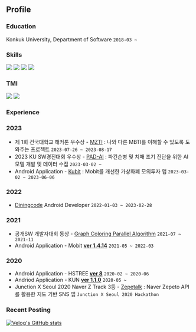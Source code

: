 ## Profile 
### Education
Konkuk University, Department of Software ```2018-03 ~```

### Skills
<a href="" target="_blank"><img src="https://img.shields.io/badge/KOTLIN-7F52FF?style=for-the-badge&logo=Kotlin&logoColor=FFFFFF"/></a>
<a href="" target="_blank"><img src="https://img.shields.io/badge/ANDROID-3DDC84?style=for-the-badge&logo=Android&logoColor=FFFFFF"/></a>
<a href="" target="_blank"><img src="https://img.shields.io/badge/CPP-00599C?style=for-the-badge&logo=C%2B%2B&logoColor=FFFFFF"/></a>
<a href="" target="_blank"><img src="https://img.shields.io/badge/JAVA-007396?style=for-the-badge&logo=Java&logoColor=FFFFFF"/></a>

### TMI
<a href="https://velog.io/@kimbsu00" target="_blank"><img src="https://img.shields.io/badge/Tech Blog-20C997?style=flat-squre&logo=Velog&logoColor=FFFFFF"/></a>
<a href="https://kimbsu00.oopy.io/portfolio" target="_blank"><img src="https://img.shields.io/badge/Portfolio-000000?style=flat-squre&logo=Notion&logoColor=FFFFFF"/></a>

### Experience
### 2023 
- 제 1회 건국대학교 해커톤 우수상 - [MZTI](https://github.com/TEAMMZC/MZTI) : 나와 다른 MBTI를 이해할 수 있도록 도와주는 프로젝트 ```2023-07-26 ~ 2023-08-17```
- 2023 KU SW경진대회 우수상 - [PAD-AI](https://github.com/NeoMemoris) : 파킨슨병 및 치매 조기 진단을 위한 AI 모델 개발 및 데이터 수집 ```2023-03-02 ~```
- Android Application - [Kubit](https://github.com/TeamKubit/Kubit-Android) : Mobit를 개선한 가상화폐 모의투자 앱 ```2023-03-02 ~ 2023-06-06```

### 2022
- [Diningcode](https://play.google.com/store/apps/details?id=com.diningcode) Android Developer ```2022-01-03 ~ 2023-02-28```

### 2021
- 공개SW 개발자대회 동상 - [Graph Coloring Parallel Algorithm](https://github.com/kimbsu00/GraphColoring) ```2021-07 ~ 2021-11```
- Android Application - Mobit [**ver 1.4.14**](https://github.com/kimbsu00/Mobit) ```2021-05 ~ 2022-03```

### 2020
- Android Application - HSTREE [**ver 8**](https://github.com/kimbsu00/HSTREE) ```2020-02 ~ 2020-06```
- Andriod Application - KUN [**ver 1.1.0**](https://play.google.com/store/apps/details?id=com.kunotice.kunotice) ```2020-05 ~ ```
- Junction X Seoul 2020 Naver Z Track 3등 - [Zepetalk](https://github.com/kimbsu00/JunctionXSeoul2020) : Naver Zepeto API를 활용한 지도 기반 SNS 앱 ```Junction X Seoul 2020 Hackathon```

### Recent Posting
[![Velog's GitHub stats](https://velog-readme-stats.vercel.app/api?name=kimbsu00)](https://velog-readme-stats.vercel.app/api/redirect?name=kimbsu00)
